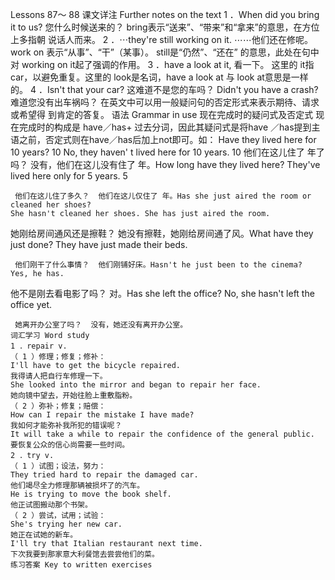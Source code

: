 Lessons 87～ 88 
课文详注 Further notes on the text 
1 ．When did you bring it to us? 您什么时候送来的？ 
bring表示“送来”、“带来”和“拿来”的意思，在方位上多指朝 
说话人而来。 
2 ．⋯they're still working on it. ⋯⋯他们还在修呢。 
work on 表示“从事”、“干”（某事）。 still是“仍然”、“还在” 
的意思，此处在句中对 working on it起了强调的作用。 
3 ．have a look at it, 看一下。 
这里的 it指 car，以避免重复。这里的 look是名词，have a look at 
与 look at意思是一样的。 
4 ．Isn't that your car? 这难道不是您的车吗？ 
Didn't you have a crash? 难道您没有出车祸吗？ 
在英文中可以用一般疑问句的否定形式来表示期待、请求或希望得 
到肯定的答复。 
语法 Grammar in use 
现在完成时的疑问式及否定式 
现在完成时的构成是 have／has+ 过去分词，因此其疑问式是将have 
／has提到主语之前，否定式则在have／has后加上not即可。如： 
Have they lived here for 10 years? 
10 
No, they haven' t lived here for 10 years. 
10  他们在这儿住了 年了吗？  没有，他们在这儿没有住了 年。How long have they lived here? 
They've lived here only for 5 years. 
5 
``` 
 他们在这儿住了多久？  他们在这儿仅住了 年。Has she just aired the room or cleaned her shoes? 
She hasn't cleaned her shoes. She has just aired the room. 
``` 
 她刚给房间通风还是擦鞋？  她没有擦鞋，她刚给房间通了风。What have they just done? 
They have just made their beds. 
``` 
 他们刚干了什么事情？  他们刚铺好床。Hasn't he just been to the cinema? 
Yes, he has. 
``` 
 他不是刚去看电影了吗？  对。Has she left the office? 
No, she hasn't left the office yet. 
``` 
 她离开办公室了吗？  没有，她还没有离开办公室。   
词汇学习 Word study 
1 ．repair v. 
（ 1 ）修理；修复；修补： 
I'll have to get the bicycle repaired. 
我得请人把自行车修理一下。 
She looked into the mirror and began to repair her face. 
她向镜中望去，开始往脸上重敷脂粉。 
（ 2 ）弥补；修复；赔偿： 
How can I repair the mistake I have made? 
我如何才能弥补我所犯的错误呢？ 
It will take a while to repair the confidence of the general public. 
要恢复公众的信心尚需要一些时间。 
2 ．try v. 
（ 1 ）试图；设法，努力： 
They tried hard to repair the damaged car. 
他们竭尽全力修理那辆被损坏了的汽车。 
He is trying to move the book shelf. 
他正试图搬动那个书架。 
（ 2 ）尝试，试用；试验： 
She's trying her new car. 
她正在试她的新车。 
I'll try that Italian restaurant next time. 
下次我要到那家意大利餐馆去尝尝他们的菜。 
练习答案 Key to written exercises 